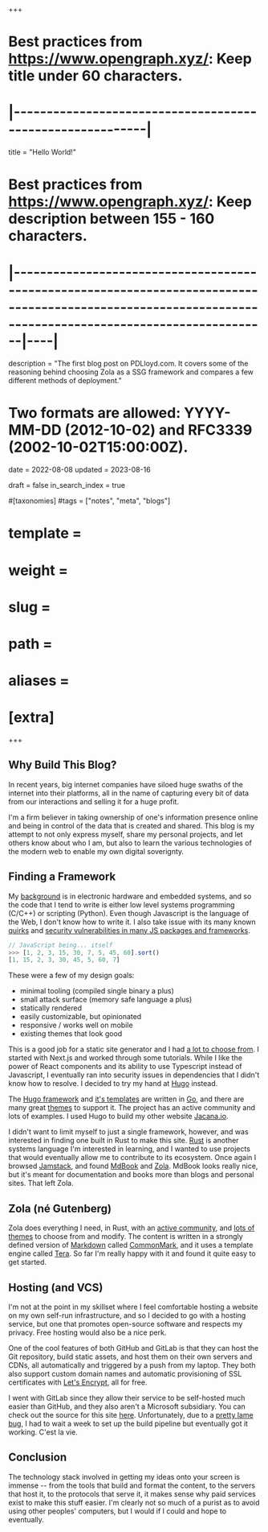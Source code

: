 +++
# Best practices from https://www.opengraph.xyz/: Keep title under 60 characters.
#        |----------------------------------------------------------|
title = "Hello World!"

# Best practices from https://www.opengraph.xyz/: Keep description between 155 - 160 characters.
#              |---------------------------------------------------------------------------------------------------------------------------------------------------------|----|
description = "The first blog post on PDLloyd.com. It covers some of the reasoning behind choosing Zola as a SSG framework and compares a few different methods of deployment."

# Two formats are allowed: YYYY-MM-DD (2012-10-02) and RFC3339 (2002-10-02T15:00:00Z).
date = 2022-08-08
updated = 2023-08-16

draft = false
in_search_index = true

#[taxonomies]
#tags = ["notes", "meta", "blogs"]

# template = 
# weight = 
# slug = 
# path = 
# aliases = 
# [extra]
+++

## Why Build This Blog? 

In recent years, big internet companies have siloed huge swaths of the internet into their platforms, all in the name of capturing every bit of data from our interactions and selling it for a huge profit.

I'm a firm believer in taking ownership of one's information presence online and being in control of the data that is created and shared. This blog is my attempt to not only express myself, share my personal projects, and let others know about who I am, but also to learn the various technologies of the modern web to enable my own digital soverignty.

<!-- more -->

## Finding a Framework

My [background](/about) is in electronic hardware and embedded systems, and so the code that I tend to write is either low level systems programming (C/C++) or scripting (Python). Even though Javascript is the language of the Web, I don't know how to write it. I also take issue with its many known [quirks](https://wtfjs.com) and [security vulnerabilities in many JS packages and frameworks](https://thesecurityvault.com/security-of-the-npm-packages/).

```javascript
// JavaScript being... itself
>>> [1, 2, 3, 15, 30, 7, 5, 45, 60].sort()
[1, 15, 2, 3, 30, 45, 5, 60, 7]
```

These were a few of my design goals:
- minimal tooling (compiled single binary a plus)
- small attack surface (memory safe language a plus)
- statically rendered
- easily customizable, but opinionated
- responsive / works well on mobile
- existing themes that look good

This is a good job for a static site generator and I had [a lot to choose from](https://jamstack.org/generators/). I started with Next.js and worked through some tutorials. While I like the power of React components and its ability to use Typescript instead of Javascript, I eventually ran into security issues in dependencies that I didn't know how to resolve. I decided to try my hand at [Hugo](https://gohugo.io/) instead.

The [Hugo framework](https://github.com/gohugoio/hugo) and [it's templates](https://pkg.go.dev/text/template) are written in [Go](https://go.dev/), and there are many great [themes](https://themes.gohugo.io/) to support it. The project has an active community and lots of examples. I used Hugo to build my other website [Jacana.io](https://jacana.io). 

I didn't want to limit myself to just a single framework, however, and was interested in finding one built in Rust to make this site. [Rust](https://www.rust-lang.org/) is another systems language I'm interested in learning, and I wanted to use projects that would eventually allow me to contribute to its ecosystem. Once again I browsed [Jamstack](https://jamstack.org/generators/), and found [MdBook](https://rust-lang.github.io/mdBook/) and [Zola](https://www.getzola.org/). MdBook looks really nice, but it's meant for documentation and books more than blogs and personal sites. That left Zola.

## Zola (né Gutenberg)
Zola does everything I need, in Rust, with an [active community](https://github.com/getzola/zola), and [lots of themes](https://www.getzola.org/themes/) to choose from and modify. The content is written in a strongly defined version of [Markdown](https://www.markdownguide.org/) called [CommonMark](https://commonmark.org/), and it uses a template engine called [Tera](https://tera.netlify.com/). So far I'm really happy with it and found it quite easy to get started.

## Hosting (and VCS)
I'm not at the point in my skillset where I feel comfortable hosting a website on my own self-run infrastructure, and so I decided to go with a hosting service, but one that promotes open-source software and respects my privacy. Free hosting would also be a nice perk.

One of the cool features of both GitHub and GitLab is that they can host the Git repository, build static assets, and host them on their own servers and CDNs, all automatically and triggered by a push from my laptop. They both also support custom domain names and automatic provisioning of SSL certificates with [Let's Encrypt](https://letsencrypt.org/), all for free.

I went with GitLab since they allow their service to be self-hosted much easier than GitHub, and they also aren't a Microsoft subsidiary. You can check out the source for this site [here](https://gitlab.com/pdlloyd/pdlloyd.com). Unfortunately, due to a [pretty lame bug](https://gitlab.com/gitlab-org/gitlab/-/issues/15921), I had to wait a week to set up the build pipeline but eventually got it working. C'est la vie.

## Conclusion
The technology stack involved in getting my ideas onto your screen is immense -- from the tools that build and format the content, to the servers that host it, to the protocols that serve it, it makes sense why paid services exist to make this stuff easier. I'm clearly not so much of a purist as to avoid using other peoples' computers, but I would if I could and hope to eventually. 
